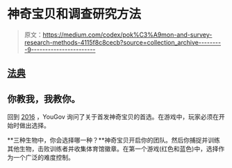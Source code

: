 # 神奇宝贝和调查研究方法

> 原文：<https://medium.com/codex/pok%C3%A9mon-and-survey-research-methods-4115f8c8cecb?source=collection_archive---------9----------------------->

## [法典](http://medium.com/codex)

## 你教我，我教你。

回到 [2016](https://yougov.co.uk/topics/lifestyle/articles-reports/2016/07/21/bulbasaur-squirtle-charmander-which-best-starter-p) ，YouGov 询问了关于首发神奇宝贝的首选。在游戏中，玩家必须在开始时做出选择。

**三种生物中，你会选择哪一种？**神奇宝贝开启你的团队。然后你捕捉并训练其他生物，击败训练者并收集体育馆徽章。在第一个游戏(红色和蓝色)中，选择作为一个广泛的难度控制。
